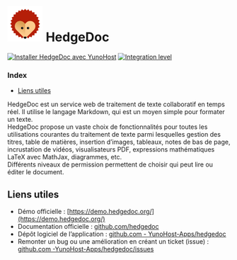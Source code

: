 # <img src="/images/HedgeDoc-Logo.png" height="80px" alt="Logo de HedgeDoc"> HedgeDoc

[![Installer HedgeDoc avec YunoHost](https://install-app.yunohost.org/install-with-yunohost.png)](https://install-app.yunohost.org/?app=hedgedoc) [![Integration level](https://dash.yunohost.org/integration/hedgedoc.svg)](https://dash.yunohost.org/appci/app/hedgedoc)

### Index

- [Liens utiles](#liens-utiles)

HedgeDoc est un service web de traitement de texte collaboratif en temps réel. Il utilise le langage Markdown, qui est un moyen simple pour formater un texte.  
HedgeDoc propose un vaste choix de fonctionnalités pour toutes les utilisations courantes du traitement de texte parmi lesquelles gestion des titres, table de matières, insertion d’images, tableaux, notes de bas de page, incrustation de vidéos, visualisateurs PDF, expressions mathématiques LaTeX avec MathJax, diagrammes, etc.  
Différents niveaux de permission permettent de choisir qui peut lire ou éditer le document.

## Liens utiles

+ Démo officielle : [https://demo.hedgedoc.org/](https://demo.hedgedoc.org/)
+ Documentation officielle : [github.com/hedgedoc](https://github.com/hedgedoc/hedgedoc/tree/master/docs)
+ Dépôt logiciel de l’application : [github.com - YunoHost-Apps/hedgedoc](https://github.com/YunoHost-Apps/codimd_ynh)
+ Remonter un bug ou une amélioration en créant un ticket (issue) : [github.com -YunoHost-Apps/hedgedoc/issues](https://github.com/YunoHost-Apps/hedgedoc_ynh/issues)
